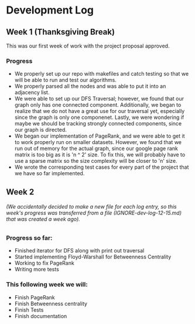 # Development Log

## Week 1 (Thanksgiving Break)
This was our first week of work with the project proposal approved.
### Progress
  - We properly set up our repo with makefiles and catch testing so that we will be able to run and test our algorithms.
  - We properly parsed all the nodes and was able to put it into an adjacency list.
  - We were able to set up our DFS Traversal; however, we found that our graph only has one connected component. 
Additionally, we began to realize that we do not have a great use for our traversal yet, especially since the graph is only one componenet.
Lastly, we were wondering if maybe we should be tracking strongly connected components, since our graph is directed.
  - We began our implementation of PageRank, and we were able to get it to work properly run on smaller datasets. 
However, we found that we run out of memory for the actual graph, since our google page rank matrix is too big as it is 'n ^ 2' size. 
To fix this, we will probably have to use a sparse matrix so the size complexity will be closer to 'n' size.
  - We wrote the corresponding test cases for every part of the project that we have so far implemented.

## Week 2 
###### (We accidentally decided to make a new file for each log entry, so this week's progress was transferred from a file (IGNORE-dev-log-12-15.md) that was created a week ago).
### Progress so far:
  - Finished iterator for DFS along with print out traversal
  - Started implementing Floyd-Warshall for Betweenness Centrality
  - Working to fix PageRank
  - Writing more tests
 
 ### This following week we will:
  - Finish PageRank
  - Finish Betweenness centrality
  - Finish Tests
  - Finish documentation
  
